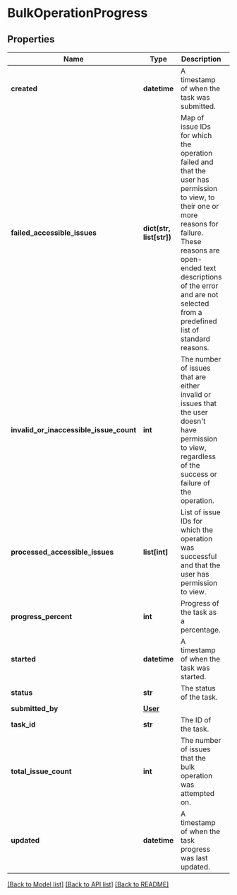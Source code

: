 # BulkOperationProgress

## Properties
Name | Type | Description | Notes
------------ | ------------- | ------------- | -------------
**created** | **datetime** | A timestamp of when the task was submitted. | [optional] 
**failed_accessible_issues** | **dict(str, list[str])** | Map of issue IDs for which the operation failed and that the user has permission to view, to their one or more reasons for failure. These reasons are open-ended text descriptions of the error and are not selected from a predefined list of standard reasons. | [optional] 
**invalid_or_inaccessible_issue_count** | **int** | The number of issues that are either invalid or issues that the user doesn&#x27;t have permission to view, regardless of the success or failure of the operation. | [optional] 
**processed_accessible_issues** | **list[int]** | List of issue IDs for which the operation was successful and that the user has permission to view. | [optional] 
**progress_percent** | **int** | Progress of the task as a percentage. | [optional] 
**started** | **datetime** | A timestamp of when the task was started. | [optional] 
**status** | **str** | The status of the task. | [optional] 
**submitted_by** | [**User**](User.md) |  | [optional] 
**task_id** | **str** | The ID of the task. | [optional] 
**total_issue_count** | **int** | The number of issues that the bulk operation was attempted on. | [optional] 
**updated** | **datetime** | A timestamp of when the task progress was last updated. | [optional] 

[[Back to Model list]](../README.md#documentation-for-models) [[Back to API list]](../README.md#documentation-for-api-endpoints) [[Back to README]](../README.md)

